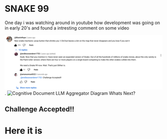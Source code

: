 # SNAKE 99

One day i was watching around in youtube how development was going on in early 20's and found a intresting comment on some video

![Screenshot from 2024-05-05 14-25-07](./ss/Screenshot2024-05-05_14-25-07.png).
![Cognitive Document LLM Aggregator Diagram](./ss/PDF-LangChain.jpg)
Whats Next?

## Challenge Accepted!!
# Here it is
